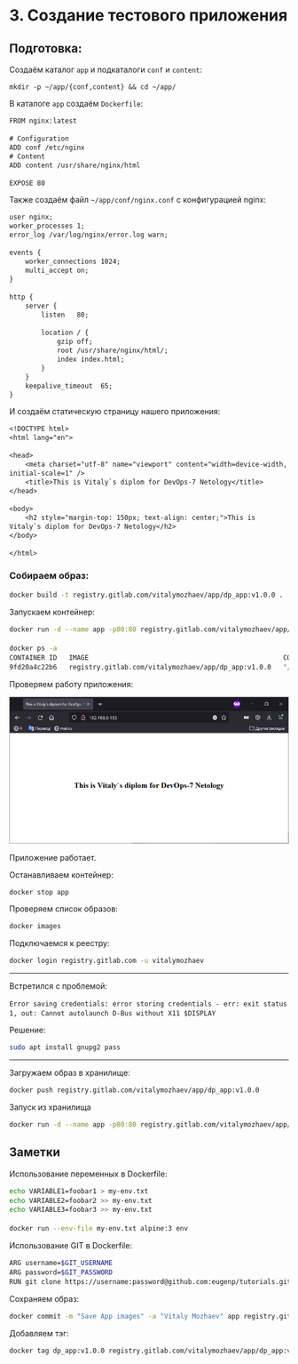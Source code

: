 # 3. Создание тестового приложения

## Подготовка:

Создаём каталог `app` и подкаталоги `conf` и `content`:
```
mkdir -p ~/app/{conf,content} && cd ~/app/
```

В каталоге `app` создаём `Dockerfile`:
```text
FROM nginx:latest

# Configuration
ADD conf /etc/nginx
# Content
ADD content /usr/share/nginx/html

EXPOSE 80

```

Также создаём файл `~/app/conf/nginx.conf` с конфигурацией nginx:
```text
user nginx;
worker_processes 1;
error_log /var/log/nginx/error.log warn;

events {
    worker_connections 1024;
    multi_accept on;
}

http {
    server {
        listen   80;

        location / {
            gzip off;
            root /usr/share/nginx/html/;
            index index.html;
        }
    }
    keepalive_timeout  65;
}

```

И создаём статическую страницу нашего приложения:
```text
<!DOCTYPE html>
<html lang="en">

<head>
    <meta charset="utf-8" name="viewport" content="width=device-width, initial-scale=1" />
    <title>This is Vitaly`s diplom for DevOps-7 Netology</title>
</head>

<body>
    <h2 style="margin-top: 150px; text-align: center;">This is Vitaly`s diplom for DevOps-7 Netology</h2>
</body>

</html>
```

### Собираем образ:

```bash
docker build -t registry.gitlab.com/vitalymozhaev/app/dp_app:v1.0.0 .
```

Запускаем контейнер:
```bash
docker run -d --name app -p80:80 registry.gitlab.com/vitalymozhaev/app/dp_app:v1.0.0

docker ps -a
CONTAINER ID   IMAGE                                                 COMMAND                  CREATED         STATUS         PORTS                               NAMES
9fd20a4c22b6   registry.gitlab.com/vitalymozhaev/app/dp_app:v1.0.0   "/docker-entrypoint.…"   4 seconds ago   Up 4 seconds   0.0.0.0:80->80/tcp, :::80->80/tcp   app
```

Проверяем работу приложения:

![Приложение работает](app_index.png)

Приложение работает.

Останавливаем контейнер:
```bash
docker stop app
```

Проверяем список образов:
```bash
docker images
```

Подключаемся к реестру:
```bash
docker login registry.gitlab.com -u vitalymozhaev
```

---

Встретился с проблемой:

`Error saving credentials: error storing credentials - err: exit status 1, out: Cannot autolaunch D-Bus without X11 $DISPLAY`

Решение:
```bash
sudo apt install gnupg2 pass
```

---

Загружаем образ в хранилище:
```bash
docker push registry.gitlab.com/vitalymozhaev/app/dp_app:v1.0.0
```

Запуск из хранилища
```bash
docker run -d --name app -p80:80 registry.gitlab.com/vitalymozhaev/app/dp_app:v1.0.0
```


## Заметки

Использование переменных в Dockerfile:

```bash
echo VARIABLE1=foobar1 > my-env.txt
echo VARIABLE2=foobar2 >> my-env.txt
echo VARIABLE3=foobar3 >> my-env.txt

docker run --env-file my-env.txt alpine:3 env
```

Использование GIT в Dockerfile:

```bash
ARG username=$GIT_USERNAME
ARG password=$GIT_PASSWORD
RUN git clone https://username:password@github.com:eugenp/tutorials.git
```

Сохраняем образ:
```bash
docker commit -m "Save App images" -a "Vitaly Mozhaev" app registry.gitlab.com/vitalymozhaev/app/dp_app:v1.0.0
```

Добавляем тэг:
```bash
docker tag dp_app:v1.0.0 registry.gitlab.com/vitalymozhaev/app/dp_app:v1.0.0
```
